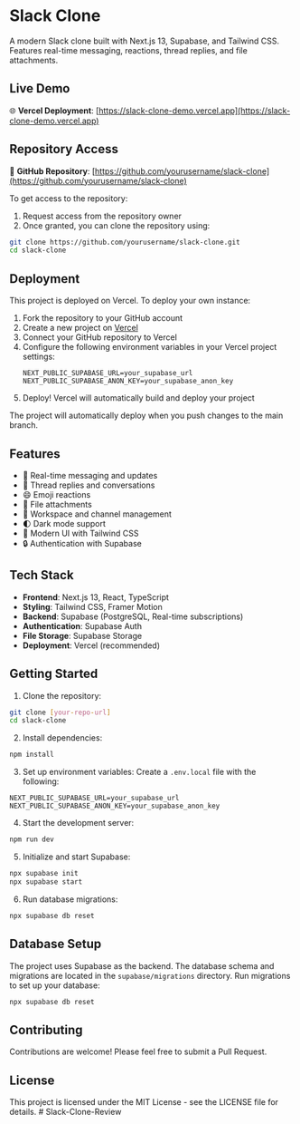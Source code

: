 # Slack Clone

A modern Slack clone built with Next.js 13, Supabase, and Tailwind CSS. Features real-time messaging, reactions, thread replies, and file attachments.

## Live Demo

🌐 **Vercel Deployment**: [https://slack-clone-demo.vercel.app](https://slack-clone-demo.vercel.app)

## Repository Access

📂 **GitHub Repository**: [https://github.com/yourusername/slack-clone](https://github.com/yourusername/slack-clone)

To get access to the repository:
1. Request access from the repository owner
2. Once granted, you can clone the repository using:
```bash
git clone https://github.com/yourusername/slack-clone.git
cd slack-clone
```

## Deployment

This project is deployed on Vercel. To deploy your own instance:

1. Fork the repository to your GitHub account
2. Create a new project on [Vercel](https://vercel.com)
3. Connect your GitHub repository to Vercel
4. Configure the following environment variables in your Vercel project settings:
   ```
   NEXT_PUBLIC_SUPABASE_URL=your_supabase_url
   NEXT_PUBLIC_SUPABASE_ANON_KEY=your_supabase_anon_key
   ```
5. Deploy! Vercel will automatically build and deploy your project

The project will automatically deploy when you push changes to the main branch.

## Features

- 🔄 Real-time messaging and updates
- 💬 Thread replies and conversations
- 😄 Emoji reactions
- 📎 File attachments
- 👥 Workspace and channel management
- 🌓 Dark mode support
- 🎨 Modern UI with Tailwind CSS
- 🔒 Authentication with Supabase

## Tech Stack

- **Frontend**: Next.js 13, React, TypeScript
- **Styling**: Tailwind CSS, Framer Motion
- **Backend**: Supabase (PostgreSQL, Real-time subscriptions)
- **Authentication**: Supabase Auth
- **File Storage**: Supabase Storage
- **Deployment**: Vercel (recommended)

## Getting Started

1. Clone the repository:
```bash
git clone [your-repo-url]
cd slack-clone
```

2. Install dependencies:
```bash
npm install
```

3. Set up environment variables:
Create a `.env.local` file with the following:
```env
NEXT_PUBLIC_SUPABASE_URL=your_supabase_url
NEXT_PUBLIC_SUPABASE_ANON_KEY=your_supabase_anon_key
```

4. Start the development server:
```bash
npm run dev
```

5. Initialize and start Supabase:
```bash
npx supabase init
npx supabase start
```

6. Run database migrations:
```bash
npx supabase db reset
```

## Database Setup

The project uses Supabase as the backend. The database schema and migrations are located in the `supabase/migrations` directory. Run migrations to set up your database:

```bash
npx supabase db reset
```

## Contributing

Contributions are welcome! Please feel free to submit a Pull Request.

## License

This project is licensed under the MIT License - see the LICENSE file for details. #   S l a c k - C l o n e - R e v i e w  
 